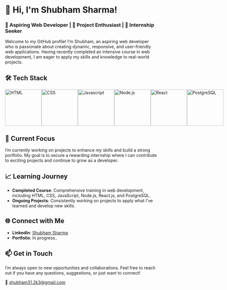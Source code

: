 # 👋 Hi, I'm Shubham Sharma!

### 🌟 Aspiring Web Developer | 🚀 Project Enthusiast | 🎯 Internship Seeker

Welcome to my GitHub profile! I’m Shubham, an aspiring web developer who is passionate about creating dynamic, responsive, and user-friendly web applications. Having recently completed an intensive course in web development, I am eager to apply my skills and knowledge to real-world projects.

## 🛠 Tech Stack

<div style="display: flex; justify-content: space-around;">
  <img src="https://wallpaperaccess.com/full/9147315.png" alt="HTML" width="120" height="120"/>
  <img src="https://res.cloudinary.com/practicaldev/image/fetch/s--pCsWxkTW--/c_limit%2Cf_auto%2Cfl_progressive%2Cq_auto%2Cw_880/https://dev-to-uploads.s3.amazonaws.com/i/yqqzlq4ua6rf3rv06bvc.png" alt="CSS" width="120" height="120"/>
  <img src="https://media.licdn.com/dms/image/D4D12AQFq4YANg0BI-A/article-cover_image-shrink_600_2000/0/1678880078493?e=2147483647&v=beta&t=r1DF4r-Q3ymTRx0tfr65suyG0kQGpdBwEoFqg8JN8nk" alt="Javascript" width="120" height="120"/>
  <img src="https://c4.wallpaperflare.com/wallpaper/619/468/16/node-js-javascript-wallpaper-thumb.jpg" alt="Node.js" width="120" height="120"/>
  <img src="https://encoresky.com/wp-content/uploads/2020/04/react-js.webp" alt="React" width="120" height="120"/>
  <img src="https://fiverr-res.cloudinary.com/images/t_main1,q_auto,f_auto,q_auto,f_auto/gigs/330968946/original/b847391dc840d0c8fdcb0374041fff2a578d75fc/expertly-administer-and-optimize-your-postgresql-database.png" alt="PostgreSQL" width="120" height="120"/>
</div>

## 🚀 Current Focus

I’m currently working on projects to enhance my skills and build a strong portfolio. My goal is to secure a rewarding internship where I can contribute to exciting projects and continue to grow as a developer.

## 📈 Learning Journey

- **Completed Course**: Comprehensive training in web development, including HTML, CSS, JavaScript, Node.js, React.js, and PostgreSQL.
- **Ongoing Projects**: Consistently working on projects to apply what I've learned and develop new skills.

## 🌐 Connect with Me

- **LinkedIn**: [Shubham Sharma](https://www.linkedin.com/in/shubhpriyan/)
- **Portfolio**: In progress..

## 📫 Get in Touch

I’m always open to new opportunities and collaborations. Feel free to reach out if you have any questions, suggestions, or just want to connect!

📩 shubham31.2k3@gmail.com

